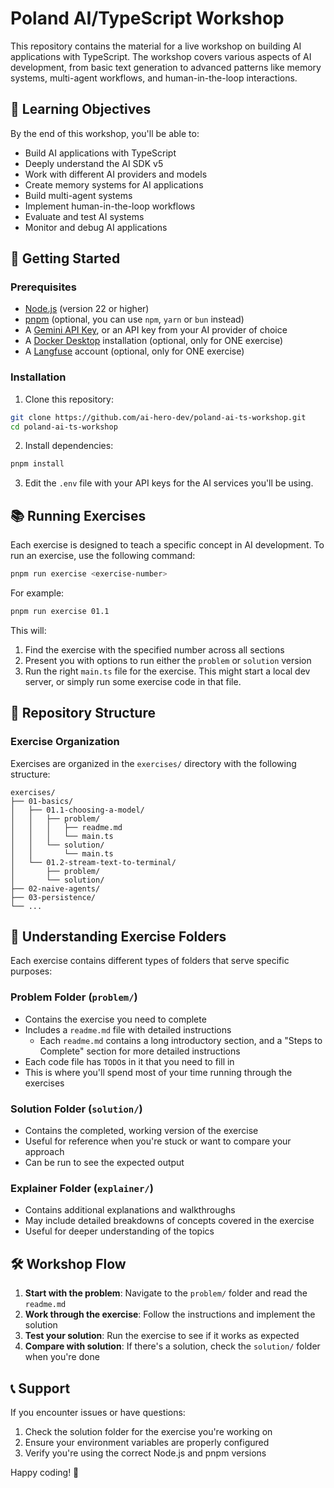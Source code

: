 # Poland AI/TypeScript Workshop

This repository contains the material for a live workshop on building AI applications with TypeScript. The workshop covers various aspects of AI development, from basic text generation to advanced patterns like memory systems, multi-agent workflows, and human-in-the-loop interactions.

## 🎯 Learning Objectives

By the end of this workshop, you'll be able to:

- Build AI applications with TypeScript
- Deeply understand the AI SDK v5
- Work with different AI providers and models
- Create memory systems for AI applications
- Build multi-agent systems
- Implement human-in-the-loop workflows
- Evaluate and test AI systems
- Monitor and debug AI applications

## 🚀 Getting Started

### Prerequisites

- [Node.js](https://nodejs.org/en/download) (version 22 or higher)
- [pnpm](https://pnpm.io/) (optional, you can use `npm`, `yarn` or `bun` instead)
- A [Gemini API Key](https://aistudio.google.com/apikey), or an API key from your AI provider of choice
- A [Docker Desktop](https://www.docker.com/products/docker-desktop/) installation (optional, only for ONE exercise)
- A [Langfuse](https://langfuse.com/) account (optional, only for ONE exercise)

### Installation

1. Clone this repository:

```bash
git clone https://github.com/ai-hero-dev/poland-ai-ts-workshop.git
cd poland-ai-ts-workshop
```

2. Install dependencies:

```bash
pnpm install
```

3. Edit the `.env` file with your API keys for the AI services you'll be using.

## 📚 Running Exercises

Each exercise is designed to teach a specific concept in AI development. To run an exercise, use the following command:

```bash
pnpm run exercise <exercise-number>
```

For example:

```bash
pnpm run exercise 01.1
```

This will:

1. Find the exercise with the specified number across all sections
2. Present you with options to run either the `problem` or `solution` version
3. Run the right `main.ts` file for the exercise. This might start a local dev server, or simply run some exercise code in that file.

## 📁 Repository Structure

### Exercise Organization

Exercises are organized in the `exercises/` directory with the following structure:

```
exercises/
├── 01-basics/
│   ├── 01.1-choosing-a-model/
│   │   ├── problem/
│   │   │   ├── readme.md
│   │   │   └── main.ts
│   │   └── solution/
│   │       └── main.ts
│   └── 01.2-stream-text-to-terminal/
│       ├── problem/
│       └── solution/
├── 02-naive-agents/
├── 03-persistence/
└── ...
```

## 📂 Understanding Exercise Folders

Each exercise contains different types of folders that serve specific purposes:

### Problem Folder (`problem/`)

- Contains the exercise you need to complete
- Includes a `readme.md` file with detailed instructions
  - Each `readme.md` contains a long introductory section, and a "Steps to Complete" section for more detailed instructions
- Each code file has `TODO`s in it that you need to fill in
- This is where you'll spend most of your time running through the exercises

### Solution Folder (`solution/`)

- Contains the completed, working version of the exercise
- Useful for reference when you're stuck or want to compare your approach
- Can be run to see the expected output

### Explainer Folder (`explainer/`)

- Contains additional explanations and walkthroughs
- May include detailed breakdowns of concepts covered in the exercise
- Useful for deeper understanding of the topics

## 🛠️ Workshop Flow

1. **Start with the problem**: Navigate to the `problem/` folder and read the `readme.md`
2. **Work through the exercise**: Follow the instructions and implement the solution
3. **Test your solution**: Run the exercise to see if it works as expected
4. **Compare with solution**: If there's a solution, check the `solution/` folder when you're done

## 📞 Support

If you encounter issues or have questions:

1. Check the solution folder for the exercise you're working on
2. Ensure your environment variables are properly configured
3. Verify you're using the correct Node.js and pnpm versions

Happy coding! 🚀
